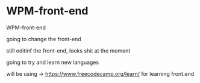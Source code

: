 # WPM-front-end
WPM-front-end

going to change the front-end

still editinf the front-end, looks shit at the moment

going to try and learn new languages

will be using -> https://www.freecodecamp.org/learn/ for learning front.end
